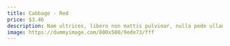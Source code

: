 ```yaml
---
title: Cabbage - Red
price: $3.46
description: Nam ultrices, libero non mattis pulvinar, nulla pede ullamcorper augue, a suscipit nulla elit ac nulla. Sed vel enim sit amet nunc viverra dapibus. Nulla suscipit ligula in lacus.
image: https://dummyimage.com/800x500/9ede73/fff
---
```


